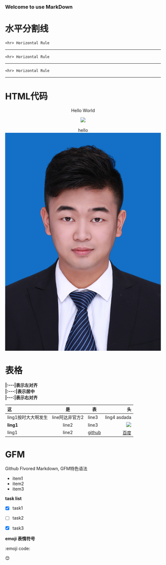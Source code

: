 ### Welcome to use MarkDown

# 水平分割线

	<hr> Horizontal Rule
---

	<hr> Horizontal Rule
---

	<hr> Horizontal Rule
---


# HTML代码

<p align='center'>Hello World</p>

<p align='center'>
<img src='https://ss0.bdstatic.com/5aV1bjqh_Q23odCf/static/superman/img/logo/bd_logo1_31bdc765.png'/>
</p>

<p align='center'>
hello
<img src='images/IMG_4841.jpg'/>
</p>

<!-- 
这些文字会被忽略，块注释
-->


<!-- 行注释 -->



# 表格

**|:---|表示左对齐**  
**|:---:|表示居中**  
**|---:|表示右对齐**  

| 这| 是| 表|头|
|:---|:---:|-----|----:|
|ling1按时大大啊发生| line阿达非官方2  |line3|ling4 asdada|
|**ling1**| line2  |line3   |![][images]|
|ling1| line2  |[github](https://github.com/yuyang0920)   |[百度]|

# GFM

Github Flvored Markdown, GFM特色语法

- item1  
- item2  
- item3  

**task list**
- [x] task1  
- [ ] task2  
- [x] task3  


**emoji 表情符号**

:emoji code:
  
:blush:



<!--- 下面是本文档中用到的链接 -->
[百度]: https://www.baidu.com
[images]: images/timg.jpg
